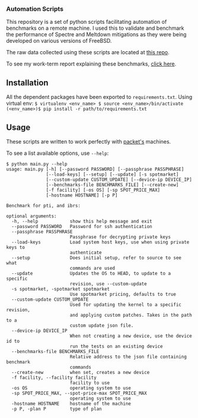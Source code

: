 ### Automation Scripts

This repository is a set of python scripts facilitating automation of benchmarks on a remote machine. I used this to validate and benchmark the performance of Spectre and Meltdown mitigations as they were being developed on various versions of FreeBSD.

The raw data collected using these scripts are located at [this repo](https://github.com/ArshanKhanifar/spectre-meltdown-benchmarks).

To see my work-term report explaining these benchmarks, [click here](https://drive.google.com/open?id=1N-KEESAl8a4zgXDPFPS2j1wMrAUpm3Vt).

## Installation

All the dependent packages have been exported to `requirements.txt`.
Using virtual env:
`
$ virtualenv <env_name>
$ source <env_name>/bin/activate
(<env_name>)$ pip install -r path/to/requirements.txt
`

## Usage

These scripts are written to work perfectly with [packet's](https://www.packet.net) machines.

To see a list available options, use `--help`: 
```
$ python main.py --help
usage: main.py [-h] [--password PASSWORD] [--passphrase PASSPHRASE]
               [--load-keys] [--setup] [--update] [-s spotmarket]
               [--custom-update CUSTOM_UPDATE] [--device-ip DEVICE_IP]
               [--benchmarks-file BENCHMARKS_FILE] [--create-new]
               [-f facility] [-os OS] [-sp SPOT_PRICE_MAX]
               [-hostname HOSTNAME] [-p P]

Benchmark for pti, and ibrs:

optional arguments:
  -h, --help            show this help message and exit
  --password PASSWORD   Password for ssh authentication
  --passphrase PASSPHRASE
                        Passphrase for decrypting private keys
  --load-keys           Load system host keys, use when using private keys to
                        authenticate
  --setup               Does initial setup, refer to source to see what
                        commands are used
  --update              Updates the OS to HEAD, to update to a specific
                        revision, use --custom-update
  -s spotmarket, -spotmarket spotmarket
                        Use spotmarket pricing, defaults to true
  --custom-update CUSTOM_UPDATE
                        Used for updating the kernel to a specific revision,
                        and applying custom patches. Takes in the path to a
                        custom update json file.
  --device-ip DEVICE_IP
                        When not creating a new device, use the device id to
                        run the tests on an existing device
  --benchmarks-file BENCHMARKS_FILE
                        Relative address to the json file containing benchmark
                        commands
  --create-new          when set, creates a new device
  -f facility, --facility facility
                        facility to use
  -os OS                operating system to use
  -sp SPOT_PRICE_MAX, --spot-price-max SPOT_PRICE_MAX
                        operating system to use
  -hostname HOSTNAME    hostname of the machine
  -p P, -plan P         type of plan

```

